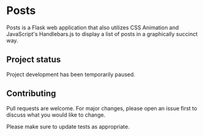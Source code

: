 # Posts
Posts is a Flask web application that also utilizes CSS Animation and JavaScript's Handlebars.js to display a list of posts in a graphically succinct way.

## Project status
Project development has been temporarily paused.

## Contributing
Pull requests are welcome. For major changes, please open an issue first to discuss what you would like to change.

Please make sure to update tests as appropriate.